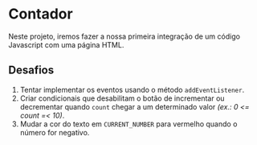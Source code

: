 # Contador
Neste projeto, iremos fazer a nossa primeira integração de um código Javascript com uma página HTML.

## Desafios

1. Tentar implementar os eventos usando o método `addEventListener`. 
2. Criar condicionais que desabilitam o botão de incrementar ou decrementar quando `count` chegar a um determinado valor *(ex.: 0 <= count =< 10)*.
3. Mudar a cor do texto em `CURRENT_NUMBER` para vermelho quando o número for negativo.
